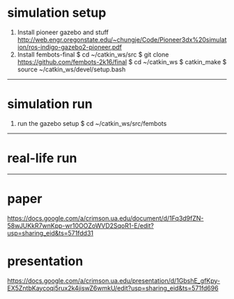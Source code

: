 # simulation setup

1. Install pioneer gazebo and stuff
    http://web.engr.oregonstate.edu/~chungje/Code/Pioneer3dx%20simulation/ros-indigo-gazebo2-pioneer.pdf
2. Install fembots-final
    $ cd ~/catkin_ws/src
    $ git clone https://github.com/fembots-2k16/final
    $ cd ~/catkin_ws
    $ catkin_make
    $ source ~/catkin_ws/devel/setup.bash

--------------------------------------------------------------------------------

# simulation run

1. run the gazebo setup
    $ cd ~/catkin_ws/src/fembots

--------------------------------------------------------------------------------

# real-life run

--------------------------------------------------------------------------------
# paper
https://docs.google.com/a/crimson.ua.edu/document/d/1Fq3d9fZN-58wJUKkR7wnKpp-wr10OOZoWVD2SqoR1-E/edit?usp=sharing_eid&ts=571fdd31

# presentation
https://docs.google.com/a/crimson.ua.edu/presentation/d/1GbshE_gfKpy-EX5ZntbKaycoqi5rux2k4jiswZ6wmkU/edit?usp=sharing_eid&ts=571fd696
